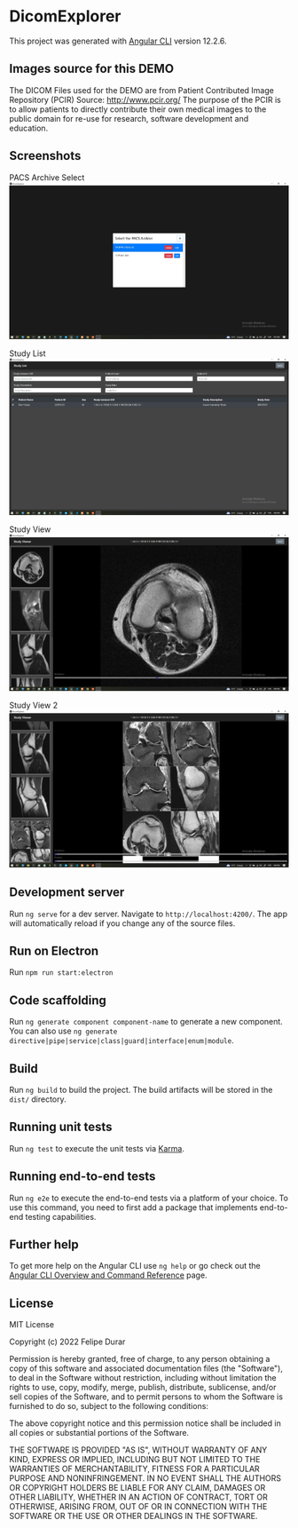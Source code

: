 # DicomExplorer

This project was generated with [Angular CLI](https://github.com/angular/angular-cli) version 12.2.6.

## Images source for this DEMO
The DICOM Files used for the DEMO are from Patient Contributed Image Repository (PCIR)
Source: http://www.pcir.org/
The purpose of the PCIR is to allow patients to directly contribute their own medical images to the public domain for re-use for research, software development and education.

## Screenshots 
PACS Archive Select
![alt text](screenshots/Screenshot_1.jpg)

Study List
![alt text](screenshots/Screenshot_2.jpg)

Study View
![alt text](screenshots/Screenshot_3.jpg)

Study View 2
![alt text](screenshots/Screenshot_4.jpg)

## Development server

Run `ng serve` for a dev server. Navigate to `http://localhost:4200/`. The app will automatically reload if you change any of the source files.

## Run on Electron

Run `npm run start:electron`

## Code scaffolding

Run `ng generate component component-name` to generate a new component. You can also use `ng generate directive|pipe|service|class|guard|interface|enum|module`.

## Build

Run `ng build` to build the project. The build artifacts will be stored in the `dist/` directory.

## Running unit tests

Run `ng test` to execute the unit tests via [Karma](https://karma-runner.github.io).

## Running end-to-end tests

Run `ng e2e` to execute the end-to-end tests via a platform of your choice. To use this command, you need to first add a package that implements end-to-end testing capabilities.

## Further help

To get more help on the Angular CLI use `ng help` or go check out the [Angular CLI Overview and Command Reference](https://angular.io/cli) page.

## License
MIT License

Copyright (c) 2022 Felipe Durar

Permission is hereby granted, free of charge, to any person obtaining a copy
of this software and associated documentation files (the "Software"), to deal
in the Software without restriction, including without limitation the rights
to use, copy, modify, merge, publish, distribute, sublicense, and/or sell
copies of the Software, and to permit persons to whom the Software is
furnished to do so, subject to the following conditions:

The above copyright notice and this permission notice shall be included in all
copies or substantial portions of the Software.

THE SOFTWARE IS PROVIDED "AS IS", WITHOUT WARRANTY OF ANY KIND, EXPRESS OR
IMPLIED, INCLUDING BUT NOT LIMITED TO THE WARRANTIES OF MERCHANTABILITY,
FITNESS FOR A PARTICULAR PURPOSE AND NONINFRINGEMENT. IN NO EVENT SHALL THE
AUTHORS OR COPYRIGHT HOLDERS BE LIABLE FOR ANY CLAIM, DAMAGES OR OTHER
LIABILITY, WHETHER IN AN ACTION OF CONTRACT, TORT OR OTHERWISE, ARISING FROM,
OUT OF OR IN CONNECTION WITH THE SOFTWARE OR THE USE OR OTHER DEALINGS IN THE
SOFTWARE.
